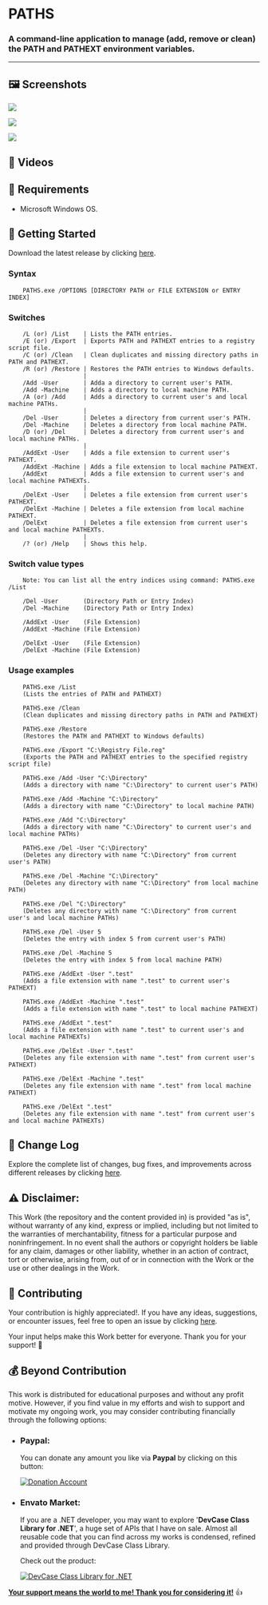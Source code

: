 <!-- Common Project Tags:
command-line 
console-applications 
dotnet 
netframework 
netframework48 
tool 
tools 
vbnet 
visualstudio 
windows 
windows-app 
windows-application 
windows-applications 
 -->

# PATHS

### A command-line application to manage (add, remove or clean) the PATH and PATHEXT environment variables.

------------------

## 🖼️ Screenshots

![](Images/PATHS%2001.png)

![](Images/PATHS%2002.png)

![](Images/PATHS%2003.png)


## 🎦 Videos

<!-- Download a recorded video by clicking [here](/Video/video.mp4) -->

<!-- See a recorded video by clicking on the following button:
[![PATHS-a-command-line-app-to-manage-PATH-environment DEMO VIDEO](Images/demo_video.jpg)](https://www.youtube.com/watch?v=XXXXXXXXX)  -->

## 📝 Requirements

- Microsoft Windows OS.

## 🤖 Getting Started

Download the latest release by clicking [here](https://github.com/ElektroStudios/PATHS-a-command-line-app-to-manage-PATH-environment/releases/latest).

### Syntax

        PATHS.exe /OPTIONS [DIRECTORY PATH or FILE EXTENSION or ENTRY INDEX]

### Switches

        /L (or) /List    | Lists the PATH entries.
        /E (or) /Export  | Exports PATH and PATHEXT entries to a registry script file.
        /C (or) /Clean   | Clean duplicates and missing directory paths in PATH and PATHEXT.
        /R (or) /Restore | Restores the PATH entries to Windows defaults.
                         |
        /Add -User       | Adda a directory to current user's PATH.
        /Add -Machine    | Adds a directory to local machine PATH.
        /A (or) /Add     | Adds a directory to current user's and local machine PATHs.
                         |
        /Del -User       | Deletes a directory from current user's PATH.
        /Del -Machine    | Deletes a directory from local machine PATH.
        /D (or) /Del     | Deletes a directory from current user's and local machine PATHs.
                         |
        /AddExt -User    | Adds a file extension to current user's PATHEXT.
        /AddExt -Machine | Adds a file extension to local machine PATHEXT.
        /AddExt          | Adds a file extension to current user's and local machine PATHEXTs.
                         |
        /DelExt -User    | Deletes a file extension from current user's PATHEXT.
        /DelExt -Machine | Deletes a file extension from local machine PATHEXT.
        /DelExt          | Deletes a file extension from current user's and local machine PATHEXTs.
                         |
        /? (or) /Help    | Shows this help.

### Switch value types

        Note: You can list all the entry indices using command: PATHS.exe /List

        /Del -User       (Directory Path or Entry Index)
        /Del -Machine    (Directory Path or Entry Index)

        /AddExt -User    (File Extension)
        /AddExt -Machine (File Extension)

        /DelExt -User    (File Extension)
        /DelExt -Machine (File Extension)

### Usage examples

        PATHS.exe /List
        (Lists the entries of PATH and PATHEXT)

        PATHS.exe /Clean
        (Clean duplicates and missing directory paths in PATH and PATHEXT)

        PATHS.exe /Restore
        (Restores the PATH and PATHEXT to Windows defaults)

        PATHS.exe /Export "C:\Registry File.reg"
        (Exports the PATH and PATHEXT entries to the specified registry script file)

        PATHS.exe /Add -User "C:\Directory"
        (Adds a directory with name "C:\Directory" to current user's PATH)

        PATHS.exe /Add -Machine "C:\Directory"
        (Adds a directory with name "C:\Directory" to local machine PATH)

        PATHS.exe /Add "C:\Directory"
        (Adds a directory with name "C:\Directory" to current user's and local machine PATHs)

        PATHS.exe /Del -User "C:\Directory"
        (Deletes any directory with name "C:\Directory" from current user's PATH)

        PATHS.exe /Del -Machine "C:\Directory"
        (Deletes any directory with name "C:\Directory" from local machine PATH)

        PATHS.exe /Del "C:\Directory"
        (Deletes any directory with name "C:\Directory" from current user's and local machine PATHs)

        PATHS.exe /Del -User 5
        (Deletes the entry with index 5 from current user's PATH)

        PATHS.exe /Del -Machine 5
        (Deletes the entry with index 5 from local machine PATH)

        PATHS.exe /AddExt -User ".test"
        (Adds a file extension with name ".test" to current user's PATHEXT)

        PATHS.exe /AddExt -Machine ".test"
        (Adds a file extension with name ".test" to local machine PATHEXT)

        PATHS.exe /AddExt ".test"
        (Adds a file extension with name ".test" to current user's and local machine PATHEXTs)

        PATHS.exe /DelExt -User ".test"
        (Deletes any file extension with name ".test" from current user's PATHEXT)

        PATHS.exe /DelExt -Machine ".test"
        (Deletes any file extension with name ".test" from local machine PATHEXT)

        PATHS.exe /DelExt ".test"
        (Deletes any file extension with name ".test" from current user's and local machine PATHEXTs)

## 🔄 Change Log

Explore the complete list of changes, bug fixes, and improvements across different releases by clicking [here](/Docs/CHANGELOG.md).

## ⚠️ Disclaimer:

This Work (the repository and the content provided in) is provided "as is", without warranty of any kind, express or implied, including but not limited to the warranties of merchantability, fitness for a particular purpose and noninfringement. In no event shall the authors or copyright holders be liable for any claim, damages or other liability, whether in an action of contract, tort or otherwise, arising from, out of or in connection with the Work or the use or other dealings in the Work.

## 💪 Contributing

Your contribution is highly appreciated!. If you have any ideas, suggestions, or encounter issues, feel free to open an issue by clicking [here](https://github.com/ElektroStudios/PATHS-a-command-line-app-to-manage-PATH-environment/issues/new/choose). 

Your input helps make this Work better for everyone. Thank you for your support! 🚀

## 💰 Beyond Contribution 

This work is distributed for educational purposes and without any profit motive. However, if you find value in my efforts and wish to support and motivate my ongoing work, you may consider contributing financially through the following options:

 - ### Paypal:
    You can donate any amount you like via **Paypal** by clicking on this button:

    [![Donation Account](Images/Paypal_Donate.png)](https://www.paypal.com/cgi-bin/webscr?cmd=_s-xclick&hosted_button_id=E4RQEV6YF5NZY)

 - ### Envato Market:
   If you are a .NET developer, you may want to explore '**DevCase Class Library for .NET**', a huge set of APIs that I have on sale.
   Almost all reusable code that you can find across my works is condensed, refined and provided through DevCase Class Library.

    Check out the product:
    
   [![DevCase Class Library for .NET](Images/DevCase_Banner.png)](https://codecanyon.net/item/elektrokit-class-library-for-net/19260282)

<u>**Your support means the world to me! Thank you for considering it!**</u> 👍
